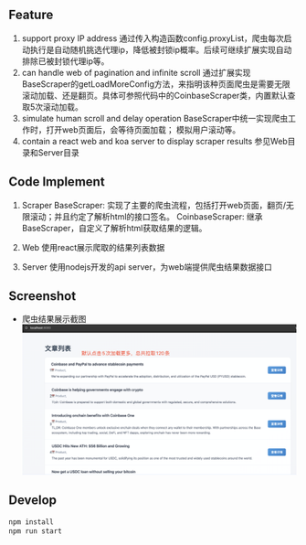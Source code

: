 ## Feature
1. support proxy IP address
通过传入构造函数config.proxyList，爬虫每次启动执行是自动随机挑选代理ip，降低被封锁ip概率。后续可继续扩展实现自动排除已被封锁代理ip等。
2. can handle web of pagination and infinite scroll
通过扩展实现BaseScraper的getLoadMoreConfig方法，来指明该种页面爬虫是需要无限滚动加载、还是翻页。具体可参照代码中的CoinbaseScraper类，内置默认查取5次滚动加载。
3. simulate human scroll and delay operation
BaseScraper中统一实现爬虫工作时，打开web页面后，会等待页面加载； 模拟用户滚动等。
4. contain a react web and koa server to display scraper results
参见Web目录和Server目录


## Code Implement
1. Scraper
BaseScraper: 实现了主要的爬虫流程，包括打开web页面，翻页/无限滚动；并且约定了解析html的接口签名。
CoinbaseScraper: 继承BaseScraper，自定义了解析html获取结果的逻辑。

2. Web
使用react展示爬取的结果列表数据

3. Server
使用nodejs开发的api server，为web端提供爬虫结果数据接口


## Screenshot
- 爬虫结果展示截图
![截图](./screenshot1.png)


## Develop
```shell
npm install
npm run start
```


